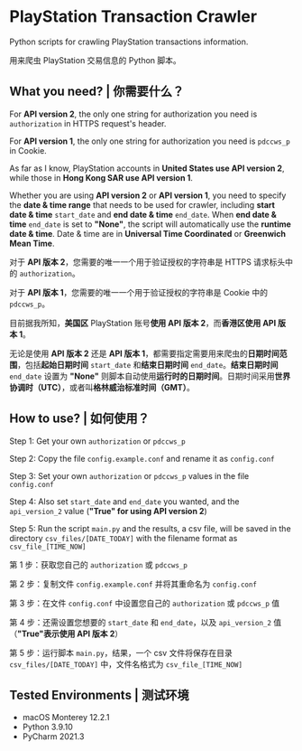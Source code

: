 # PlayStation Transaction Crawler

Python scripts for crawling PlayStation transactions information.

用来爬虫 PlayStation 交易信息的 Python 脚本。

## What you need? | 你需要什么？

For **API version 2**, the only one string for authorization you need is `authorization` in HTTPS request's header.

For **API version 1**, the only one string for authorization you need is `pdccws_p` in Cookie.

As far as I know, PlayStation accounts in **United States use API version 2**, while those in **Hong Kong SAR use API version 1**.

Whether you are using **API version 2** or **API version 1**, you need to specify the **date & time range** that needs to be used for crawler, including **start date & time** `start_date` and **end date & time** `end_date`. When **end date & time** `end_date` is set to **"None"**, the script will automatically use the **runtime date & time**. Date & time are in **Universal Time Coordinated** or **Greenwich Mean Time**.

对于 **API 版本 2**，您需要的唯一一个用于验证授权的字符串是 HTTPS 请求标头中的 `authorization`。

对于 **API 版本 1**，您需要的唯一一个用于验证授权的字符串是 Cookie 中的 `pdccws_p`。

目前据我所知，**美国区** PlayStation 账号**使用 API 版本 2**，而**香港区使用 API 版本 1**。

无论是使用 **API 版本 2** 还是 **API 版本 1**，都需要指定需要用来爬虫的**日期时间范围**，包括**起始日期时间** `start_date` 和**结束日期时间** `end_date`。**结束日期时间** `end_date` 设置为 **"None"** 则脚本自动使用**运行时的日期时间**。日期时间采用**世界协调时（UTC）**，或者叫**格林威治标准时间（GMT）**。

## How to use? | 如何使用？

Step 1: Get your own `authorization` or `pdccws_p`

Step 2: Copy the file `config.example.conf` and rename it as `config.conf`

Step 3: Set your own `authorization` or `pdccws_p` values in the file `config.conf`

Step 4: Also set `start_date` and `end_date` you wanted, and the `api_version_2` value (**"True" for using API version 2**)

Step 5: Run the script `main.py` and the results, a csv file, will be saved in the directory `csv_files/[DATE_TODAY]` with the filename format as `csv_file_[TIME_NOW]`

第 1 步：获取您自己的 `authorization` 或 `pdccws_p`

第 2 步：复制文件 `config.example.conf` 并将其重命名为 `config.conf`

第 3 步：在文件 `config.conf` 中设置您自己的 `authorization` 或 `pdccws_p` 值

第 4 步：还需设置您想要的 `start_date` 和 `end_date`，以及 `api_version_2` 值（**"True"表示使用 API 版本 2**）

第 5 步：运行脚本 `main.py`，结果，一个 csv 文件将保存在目录 `csv_files/[DATE_TODAY]` 中，文件名格式为 `csv_file_[TIME_NOW]`

## Tested Environments | 测试环境

- macOS Monterey 12.2.1
- Python 3.9.10
- PyCharm 2021.3
